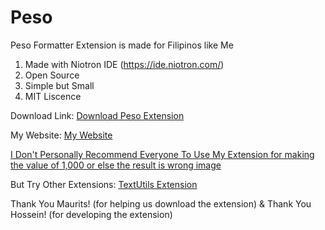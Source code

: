 # Peso
Peso Formatter Extension is made for Filipinos like Me
1. Made with Niotron IDE (https://ide.niotron.com/)
2. Open Source
3. Simple but Small
4. MIT Liscence

Download Link: <a href="https://github.com/anbran223/Peso/raw/main/com.brandonang.peso.aix">Download Peso Extension</a>

My Website: <a href="https://sites.google.com/view/ai2-brandonang">My Website

I Don't Personally Recommend Everyone To Use My Extension for making the value of 1,000 or else the result is wrong 
[image](https://raw.githubusercontent.com/anbran223/Peso/main/-peso-app.PNG)

But Try Other Extensions: 
<a href="https://community.kodular.io/t/textutils-extension/102791/7?u=brandon_ang">TextUtils Extension</a>

Thank You Maurits! (for helping us download the extension) & Thank You Hossein! (for developing the extension)

